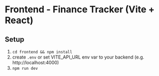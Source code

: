 # Frontend - Finance Tracker (Vite + React)

## Setup
1. `cd frontend && npm install`
2. create `.env` or set VITE_API_URL env var to your backend (e.g. http://localhost:4000)
3. `npm run dev`

